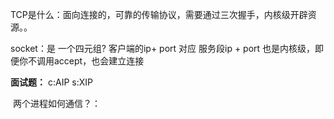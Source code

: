 TCP是什么：面向连接的，可靠的传输协议，需要通过三次握手，内核级开辟资源。。

socket：是 一个四元组? 客户端的ip+ port 对应 服务段ip + port 也是内核级，即便你不调用accept，也会建立连接



**面试题：** c:AIP  s:XIP

​	两个进程如何通信？：

